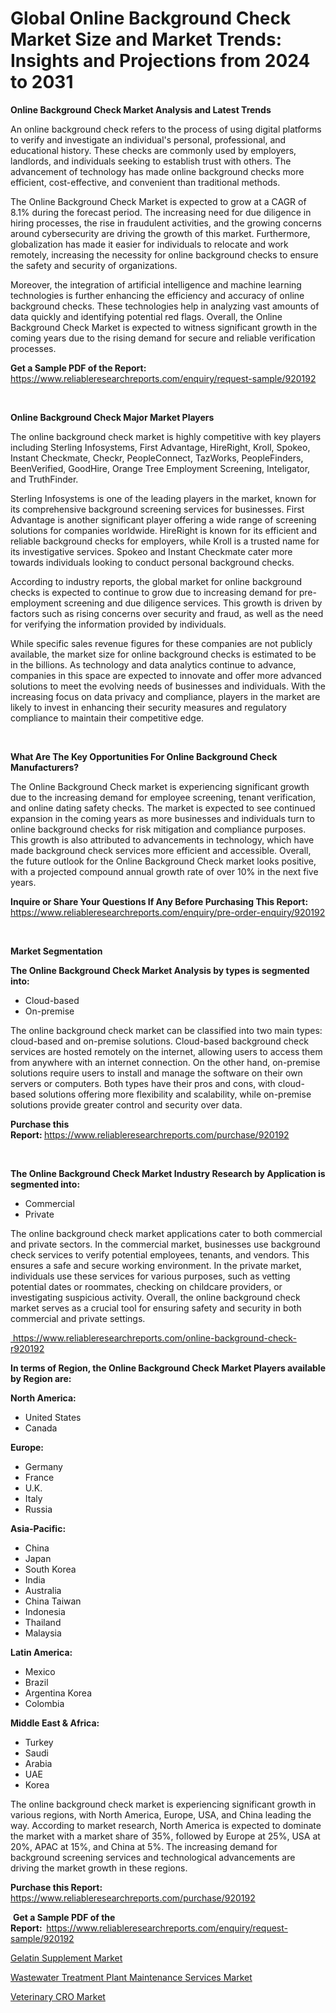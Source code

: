 <p><h1>Global Online Background Check Market Size and Market Trends: Insights and Projections from 2024 to 2031</h1></p><p><strong>Online Background Check Market Analysis and Latest Trends</strong></p>
<p><p>An online background check refers to the process of using digital platforms to verify and investigate an individual's personal, professional, and educational history. These checks are commonly used by employers, landlords, and individuals seeking to establish trust with others. The advancement of technology has made online background checks more efficient, cost-effective, and convenient than traditional methods.</p><p>The Online Background Check Market is expected to grow at a CAGR of 8.1% during the forecast period. The increasing need for due diligence in hiring processes, the rise in fraudulent activities, and the growing concerns around cybersecurity are driving the growth of this market. Furthermore, globalization has made it easier for individuals to relocate and work remotely, increasing the necessity for online background checks to ensure the safety and security of organizations.</p><p>Moreover, the integration of artificial intelligence and machine learning technologies is further enhancing the efficiency and accuracy of online background checks. These technologies help in analyzing vast amounts of data quickly and identifying potential red flags. Overall, the Online Background Check Market is expected to witness significant growth in the coming years due to the rising demand for secure and reliable verification processes.</p></p>
<p><strong>Get a Sample PDF of the Report:&nbsp;</strong> <a href="https://www.reliableresearchreports.com/enquiry/request-sample/920192">https://www.reliableresearchreports.com/enquiry/request-sample/920192</a></p>
<p>&nbsp;</p>
<p><strong>Online Background Check Major Market Players</strong></p>
<p><p>The online background check market is highly competitive with key players including Sterling Infosystems, First Advantage, HireRight, Kroll, Spokeo, Instant Checkmate, Checkr, PeopleConnect, TazWorks, PeopleFinders, BeenVerified, GoodHire, Orange Tree Employment Screening, Inteligator, and TruthFinder. </p><p>Sterling Infosystems is one of the leading players in the market, known for its comprehensive background screening services for businesses. First Advantage is another significant player offering a wide range of screening solutions for companies worldwide. HireRight is known for its efficient and reliable background checks for employers, while Kroll is a trusted name for its investigative services. Spokeo and Instant Checkmate cater more towards individuals looking to conduct personal background checks. </p><p>According to industry reports, the global market for online background checks is expected to continue to grow due to increasing demand for pre-employment screening and due diligence services. This growth is driven by factors such as rising concerns over security and fraud, as well as the need for verifying the information provided by individuals.</p><p>While specific sales revenue figures for these companies are not publicly available, the market size for online background checks is estimated to be in the billions. As technology and data analytics continue to advance, companies in this space are expected to innovate and offer more advanced solutions to meet the evolving needs of businesses and individuals. With the increasing focus on data privacy and compliance, players in the market are likely to invest in enhancing their security measures and regulatory compliance to maintain their competitive edge.</p></p>
<p>&nbsp;</p>
<p><strong>What Are The Key Opportunities For Online Background Check Manufacturers?</strong></p>
<p><p>The Online Background Check market is experiencing significant growth due to the increasing demand for employee screening, tenant verification, and online dating safety checks. The market is expected to see continued expansion in the coming years as more businesses and individuals turn to online background checks for risk mitigation and compliance purposes. This growth is also attributed to advancements in technology, which have made background check services more efficient and accessible. Overall, the future outlook for the Online Background Check market looks positive, with a projected compound annual growth rate of over 10% in the next five years.</p></p>
<p><strong>Inquire or Share Your Questions If Any Before Purchasing This Report:</strong> <a href="https://www.reliableresearchreports.com/enquiry/pre-order-enquiry/920192">https://www.reliableresearchreports.com/enquiry/pre-order-enquiry/920192</a></p>
<p>&nbsp;</p>
<p><strong>Market Segmentation</strong></p>
<p><strong>The Online Background Check Market Analysis by types is segmented into:</strong></p>
<p><ul><li>Cloud-based</li><li>On-premise</li></ul></p>
<p><p>The online background check market can be classified into two main types: cloud-based and on-premise solutions. Cloud-based background check services are hosted remotely on the internet, allowing users to access them from anywhere with an internet connection. On the other hand, on-premise solutions require users to install and manage the software on their own servers or computers. Both types have their pros and cons, with cloud-based solutions offering more flexibility and scalability, while on-premise solutions provide greater control and security over data.</p></p>
<p><strong>Purchase this Report:&nbsp;</strong><a href="https://www.reliableresearchreports.com/purchase/920192">https://www.reliableresearchreports.com/purchase/920192</a></p>
<p>&nbsp;</p>
<p><strong>The Online Background Check Market Industry Research by Application is segmented into:</strong></p>
<p><ul><li>Commercial</li><li>Private</li></ul></p>
<p><p>The online background check market applications cater to both commercial and private sectors. In the commercial market, businesses use background check services to verify potential employees, tenants, and vendors. This ensures a safe and secure working environment. In the private market, individuals use these services for various purposes, such as vetting potential dates or roommates, checking on childcare providers, or investigating suspicious activity. Overall, the online background check market serves as a crucial tool for ensuring safety and security in both commercial and private settings.</p></p>
<p><a href="https://www.reliableresearchreports.com/online-background-check-r920192">&nbsp;https://www.reliableresearchreports.com/online-background-check-r920192</a></p>
<p><strong>In terms of Region, the Online Background Check Market Players available by Region are:</strong></p>
<p>
    <p> <strong> North America: </strong>
        <ul>
            <li>United States</li>
            <li>Canada</li>
        </ul>
        </p> 
    <p> <strong> Europe: </strong>
        <ul>
            <li>Germany</li>
            <li>France</li>
            <li>U.K.</li>
            <li>Italy</li>
            <li>Russia</li>
        </ul>
        </p> 
    <p> <strong> Asia-Pacific: </strong>
        <ul>
            <li>China</li>
            <li>Japan</li>
            <li>South Korea</li>
            <li>India</li>
            <li>Australia</li>
            <li>China Taiwan</li>
            <li>Indonesia</li>
            <li>Thailand</li>
            <li>Malaysia</li>
        </ul>
        </p> 
    <p> <strong> Latin America: </strong>
        <ul>
            <li>Mexico</li>
            <li>Brazil</li>
            <li>Argentina Korea</li>
            <li>Colombia</li>
        </ul>
        </p> 
    <p> <strong> Middle East & Africa: </strong>
        <ul>
            <li>Turkey</li>
            <li>Saudi</li>
            <li>Arabia</li>
            <li>UAE</li>
            <li>Korea</li>
        </ul>
    </p>
    </p>
<p><p>The online background check market is experiencing significant growth in various regions, with North America, Europe, USA, and China leading the way. According to market research, North America is expected to dominate the market with a market share of 35%, followed by Europe at 25%, USA at 20%, APAC at 15%, and China at 5%. The increasing demand for background screening services and technological advancements are driving the market growth in these regions.</p></p>
<p><strong>Purchase this Report: </strong><a href="https://www.reliableresearchreports.com/purchase/920192">https://www.reliableresearchreports.com/purchase/920192</a></p>
<p>&nbsp;<strong>Get a Sample PDF of the Report:&nbsp;&nbsp;</strong><a href="https://www.reliableresearchreports.com/enquiry/request-sample/920192">https://www.reliableresearchreports.com/enquiry/request-sample/920192</a></p>
<p><strong></strong></p>
<p><p><a href="https://medium.com/@sallyselcenk46/gelatin-supplement-market-competitive-analysis-market-trends-and-forecast-to-2031-a2b7f7c76e78">Gelatin Supplement Market</a></p><p><a href="https://www.linkedin.com/pulse/wastewater-treatment-plant-maintenance-services-market-size-dtk0e">Wastewater Treatment Plant Maintenance Services Market</a></p><p><a href="https://www.linkedin.com/pulse/veterinary-cro-market-analysis-its-cagr-segmentation-global-zppve">Veterinary CRO Market</a></p></p>
